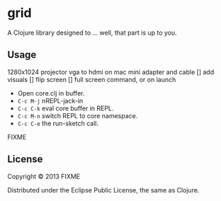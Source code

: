 # grid

A Clojure library designed to ... well, that part is up to you.

## Usage

1280x1024 projector 
vga to hdmi on mac mini adapter and cable
[] add visuals
[] flip screen
[] full screen command, or on launch

* Open core.clj in buffer.
* `C-c M-j` nREPL-jack-in
* `C-c C-k` eval core buffer in REPL.
* `C-c M-n` switch REPL to core namespace.
* `C-c C-e` the run-sketch call.

FIXME

## License

Copyright © 2013 FIXME

Distributed under the Eclipse Public License, the same as Clojure.
